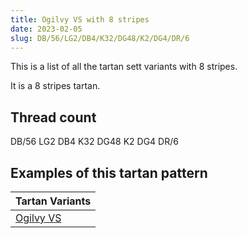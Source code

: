 ```yaml
---
title: Ogilvy VS with 8 stripes
date: 2023-02-05
slug: DB/56/LG2/DB4/K32/DG48/K2/DG4/DR/6
---
```

This is a list of all the tartan sett variants with 8 stripes.

It is a 8 stripes tartan.


## Thread count
DB/56 LG2 DB4 K32 DG48 K2 DG4 DR/6

## Examples of this tartan pattern

| Tartan Variants |
|---------------|
| [Ogilvy VS](/variants/db/56/lg2/db4/k32/dg48/k2/dg4/dr/6-db000052-dg11450d-draa0000-k000000-lgaaaa00)||
